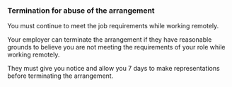 ###  **Termination for abuse of the arrangement**

You must continue to meet the job requirements while working remotely.

Your employer can terminate the arrangement if they have reasonable grounds to
believe you are not meeting the requirements of your role while working
remotely.

They must give you notice and allow you 7 days to make representations before
terminating the arrangement.
